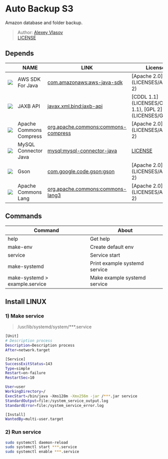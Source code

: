 # Auto Backup S3

Amazon database and folder backup.

> Author: [Alexey Vlasov](https://github.com/adideas) </br>
> [LICENSE](LICENSE)
 
## Depends

|                                                                     | NAME                    | LINK                                                                                                          | License                                                |
|---------------------------------------------------------------------|-------------------------|---------------------------------------------------------------------------------------------------------------|--------------------------------------------------------|
| ![](https://mvnrepository.com/img/bb8a75bf678ff164a64f90874786b157) | AWS SDK For Java        | [com.amazonaws:aws-java-sdk](https://mvnrepository.com/artifact/com.amazonaws/aws-java-sdk)                   | [Apache 2.0](LICENSES/APACHE 2)                        |
| ![](https://mvnrepository.com/img/8a6a5762fa2fb69b58a6d42fee4ec53f) | JAXB API                | [javax.xml.bind:jaxb-api](https://mvnrepository.com/artifact/javax.xml.bind/jaxb-api)                         | [CDDL 1.1](LICENSES/CDDL 1.1), [GPL 2](LICENSES/GPL 2) |
| ![](https://mvnrepository.com/img/546dde4a7f51b5b6daa64e9f8f58a8bc) | Apache Commons Compress | [org.apache.commons:commons-compress](https://mvnrepository.com/artifact/org.apache.commons/commons-compress) | [Apache 2.0](LICENSES/APACHE 2)                        |
| ![](https://mvnrepository.com/img/e81f4bc5524ca02d3570ecd1fed08c2c) | MySQL Connector Java    | [mysql:mysql-connector-java](https://mvnrepository.com/artifact/mysql/mysql-connector-java)                   | [LICENSE](LICENSES/MYSQL_CONNECTOR_JAVA)               |
| ![](https://mvnrepository.com/img/e94b52a277d4919d43f455e29818c222) | Gson                    | [com.google.code.gson:gson](https://mvnrepository.com/artifact/com.google.code.gson/gson)                     | [Apache 2.0](LICENSES/APACHE 2)                        |
| ![](https://mvnrepository.com/img/a117c37ecc0ed0750c48bd4755638e06) | Apache Commons Lang     | [org.apache.commons:commons-lang3](https://mvnrepository.com/artifact/org.apache.commons/commons-lang3)       | [Apache 2.0](LICENSES/APACHE 2)                        |


## Commands
| Command                        | About                         |
|--------------------------------|-------------------------------|
| help                           | Get help                      |
| make-env                       | Create default env            |
| service                        | Service start                 |
| make-systemd                   | Print example systemd service |
| make-systemd > example.service | Make example systemd service  |

## Install LINUX
### 1) Make service

> /usr/lib/systemd/system/***.service

```bash
[Unit]
# Description process
Description=Description process
After=network.target

[Service]
SuccessExitStatus=143
Type=simple
Restart=on-failure
RestartSec=10

User=user
WorkingDirectory=/
ExecStart=/bin/java -Xms128m -Xmx256m -jar /***.jar service
StandardOutput=file:/system_service_output.log
StandardError=file:/system_service_error.log

[Install]
WantedBy=multi-user.target
```

### 2) Run service
```bash
sudo systemctl daemon-reload
sudo systemctl start ***.service
sudo systemctl enable ***.service
```

